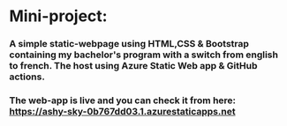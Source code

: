 # Mini-project:

### A simple static-webpage using HTML,CSS & Bootstrap containing my bachelor's program  with a switch from english to french. The host using Azure Static Web app & GitHub actions.

### The web-app is live and you can check it from here: **https://ashy-sky-0b767dd03.1.azurestaticapps.net**
